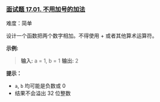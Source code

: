 ### [面试题 17.01. 不用加号的加法](https://leetcode.cn/problems/add-without-plus-lcci/)

难度：简单

设计一个函数把两个数字相加。不得使用 + 或者其他算术运算符。

**示例:**

> **输入:** a = 1, b = 1
> **输出:** 2

**提示：**

- `a`, `b` 均可能是负数或 0
- 结果不会溢出 32 位整数
